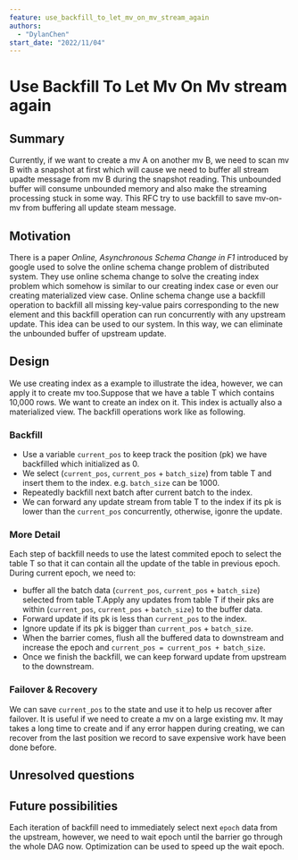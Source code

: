 ```yaml
---
feature: use_backfill_to_let_mv_on_mv_stream_again
authors:
  - "DylanChen"
start_date: "2022/11/04"
---
```


# Use Backfill To Let Mv On Mv stream again

## Summary

Currently, if we want to create a mv A on another mv B, we need to scan mv B with a snapshot at first which will cause we need to buffer all stream upadte message from mv B during the snapshot reading. This unbounded buffer will consume unbounded memory and also make the streaming processing stuck in some way. This RFC try to use backfill to save mv-on-mv from buffering all update steam message.

## Motivation

There is a paper *Online, Asynchronous Schema Change in F1* introduced by google used to solve the online schema change problem of distributed system. They use online schema change to solve the creating index problem which somehow is similar to our creating index case or even our creating materialized view case. Online schema change use a backfill operation to backfill all missing key-value pairs corresponding to the new element and this backfill operation can run concurrently with any upstream update. This idea can be used to our system. In this way, we can eliminate the unbounded buffer of upstream update.

## Design

We use creating index as a example to illustrate the idea, however, we can apply it to create mv too.Suppose that we have a table T which contains 10,000 rows. We want to create an index on it. This index is actually also a materialized view. The backfill operations work like as following.

### Backfill

- Use a variable `current_pos` to keep track the position (pk) we have backfilled which initialized as 0.
- We select (`current_pos`, `current_pos` + `batch_size`) from table T and insert them to the index. e.g. `batch_size` can be 1000.
- Repeatedly backfill next batch after current batch to the index.
- We can forward any update stream from table T to the index if its pk is lower than the `current_pos` concurrently, otherwise, igonre the update.

### More Detail

Each step of backfill needs to use the latest commited epoch to select the table T so that it can contain all the update of the table in previous epoch.
During current epoch, we need to:
- buffer all the batch data (`current_pos`, `current_pos` + `batch_size`) selected from table T.Apply any updates from table T if their pks are within (`current_pos`, `current_pos` + `batch_size`) to the buffer data.
- Forward update if its pk is less than `current_pos` to the index.
- Ignore update if its pk is bigger than `current_pos` + `batch_size`.
- When the barrier comes, flush all the buffered data to downstream and increase the epoch and `current_pos = current_pos + batch_size`.
- Once we finish the backfill, we can keep forward update from upstream to the downstream.


### Failover & Recovery

We can save `current_pos` to the state and use it to help us recover after failover. It is useful if we need to create a mv on a large existing mv. It may takes a long time to create and if any error happen during creating, we can recover from the last position we record to save expensive work have been done before.


## Unresolved questions


## Future possibilities

Each iteration of backfill need to immediately select next `epoch` data from the upstream, however, we need to wait epoch until the barrier go through the whole DAG now. Optimization can be used to speed up the wait epoch.

